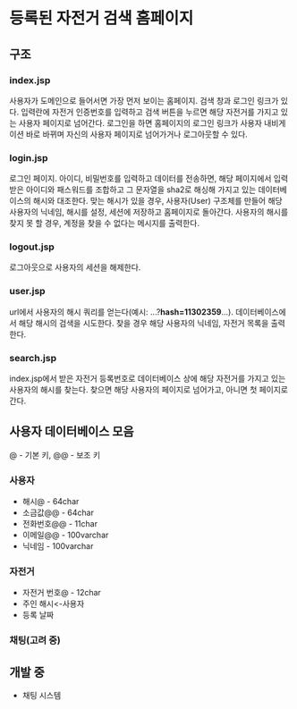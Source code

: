 # 등록된 자전거 검색 홈페이지

## 구조

### index.jsp
사용자가 도메인으로 들어서면 가장 먼저 보이는 홈페이지. 검색 창과 로그인 링크가 있다. 입력란에 자전거 인증번호를 입력하고 검색 버튼을 누르면 해당 자전거를 가지고 있는 사용자 페이지로 넘어간다. 로그인을 하면 홈페이지의 로그인 링크가 사용자 내비게이션 바로 바뀌며 자신의 사용자 페이지로 넘어가거나 로그아웃할 수 있다.

### login.jsp
로그인 페이지. 아이디, 비밀번호를 입력하고 데이터를 전송하면, 해당 페이지에서 입력받은 아이디와 패스워드를 조합하고 그 문자열을 sha2로 해싱해 가지고 있는 데이터베이스의 해시와 대조한다. 맞는 해시가 있을 경우, 사용자(User) 구조체를 만들어 해당 사용자의 닉네임, 해시를 설정, 세션에 저장하고 홈페이지로 돌아간다. 사용자의 해시를 찾지 못 할 경우, 계정을 찾을 수 없다는 메시지를 출력한다.

### logout.jsp
로그아웃으로 사용자의 세션을 해제한다.

### user.jsp
url에서 사용자의 해시 쿼리를 얻는다(예시: ...?**hash=11302359**...). 데이터베이스에서 해당 해시의 검색을 시도한다. 찾을 경우 해당 사용자의 닉네임, 자전거 목록을 출력한다.

### search.jsp
index.jsp에서 받은 자전거 등록번호로 데이터베이스 상에 해당 자전거를 가지고 있는 사용자의 해시를 찾는다. 찾으면 해당 사용자의 페이지로 넘어가고, 아니면 첫 페이지로 간다.

## 사용자 데이터베이스 모음
@ - 기본 키, @@ - 보조 키

### 사용자
* 해시@ - 64char
* 소금값@@ - 64char
* 전화번호@@ - 11char
* 이메일@@ - 100varchar
* 닉네임 - 100varchar

### 자전거
* 자전거 번호@ - 12char
* 주인 해시<-사용자
* 등록 날짜

### 채팅(고려 중)

## 개발 중
* 채팅 시스템